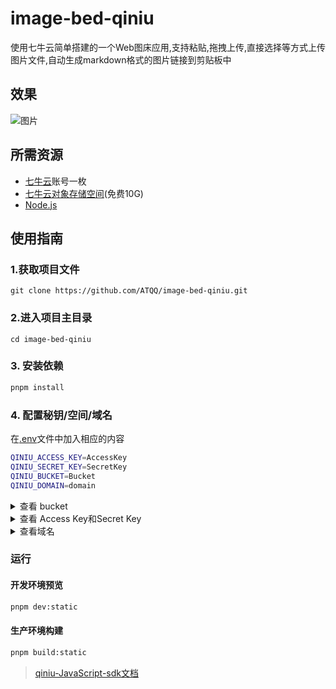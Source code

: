 # image-bed-qiniu

使用七牛云简单搭建的一个Web图床应用,支持粘贴,拖拽上传,直接选择等方式上传图片文件,自动生成markdown格式的图片链接到剪贴板中

## 效果
![图片](https://img.cdn.sugarat.top/mdImg/MTU3OTQwMDU4MjE0NA==579400582144)


## 所需资源
* [七牛云](https://portal.qiniu.com/)账号一枚
* [七牛云对象存储空间](https://portal.qiniu.com/bucket/create)(免费10G)
* [Node.js](http://nodejs.cn/) 

## 使用指南

### 1.获取项目文件
```npm
git clone https://github.com/ATQQ/image-bed-qiniu.git
```


### 2.进入项目主目录
```
cd image-bed-qiniu
```

### 3. 安装依赖
```sh
pnpm install
```
### 4. 配置秘钥/空间/域名
在[.env](./.env)文件中加入相应的内容
```sh
QINIU_ACCESS_KEY=AccessKey
QINIU_SECRET_KEY=SecretKey
QINIU_BUCKET=Bucket
QINIU_DOMAIN=domain
```

<details>
<summary>查看 bucket</summary>
<img src="https://img.cdn.sugarat.top/mdImg/MTU3Nzc2MjM3NDI3Mw==577762374273">
</details> 

<details>
<summary>查看 Access Key和Secret Key</summary>
<img src="https://img.cdn.sugarat.top/mdImg/MTU3Nzc2MjUwMzA3Ng==577762503076">

<img src="https://img.cdn.sugarat.top/mdImg/MTU3Nzc2MjU5ODU4NQ==577762598585">
</details> 

<details>
<summary>查看域名</summary>

![图片](https://img.cdn.sugarat.top/mdImg/MTU3Nzc2Mzk0NTk4NA==577763945984)

</details> 

### 运行
#### 开发环境预览
```sh
pnpm dev:static
```

#### 生产环境构建
```sh
pnpm build:static
```

> [qiniu-JavaScript-sdk文档](https://developer.qiniu.com/kodo/sdk/1283/javascript)

